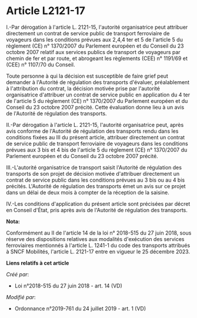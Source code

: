 # Article L2121-17

I.-Par dérogation à l'article L. 2121-15, l'autorité organisatrice peut attribuer directement un contrat de service public de
transport ferroviaire de voyageurs dans les conditions prévues aux 2,4,4 ter et 5 de l'article 5 du règlement (CE) n°
1370/2007 du Parlement européen et du Conseil du 23 octobre 2007 relatif aux services publics de transport de voyageurs par
chemin de fer et par route, et abrogeant les règlements (CEE) n° 1191/69 et (CEE) n° 1107/70 du Conseil.

Toute personne à qui la décision est susceptible de faire grief peut demander à l'Autorité de régulation des transports
d'évaluer, préalablement à l'attribution du contrat, la décision motivée prise par l'autorité organisatrice d'attribuer un
contrat de service public en application du 4 ter de l'article 5 du règlement (CE) n° 1370/2007 du Parlement européen et du
Conseil du 23 octobre 2007 précité. Cette évaluation donne lieu à un avis de l'Autorité de régulation des transports.

II.-Par dérogation à l'article L. 2121-15, l'autorité organisatrice peut, après avis conforme de l'Autorité de régulation des
transports rendu dans les conditions fixées au III du présent article, attribuer directement un contrat de service public de
transport ferroviaire de voyageurs dans les conditions prévues aux 3 bis et 4 bis de l'article 5 du règlement (CE) n°
1370/2007 du Parlement européen et du Conseil du 23 octobre 2007 précité.

III.-L'autorité organisatrice de transport saisit l'Autorité de régulation des transports de son projet de décision motivée
d'attribuer directement un contrat de service public dans les conditions prévues au 3 bis ou au 4 bis précités. L'Autorité de
régulation des transports émet un avis sur ce projet dans un délai de deux mois à compter de la réception de la saisine.

IV.-Les conditions d'application du présent article sont précisées par décret en Conseil d'État, pris après avis de
l'Autorité de régulation des transports.

**Nota:**

Conformément au II de l'article 14 de la loi n° 2018-515 du 27 juin 2018, sous réserve des dispositions relatives aux
modalités d'exécution des services ferroviaires mentionnés à l'article L. 1241-1 du code des transports attribués à SNCF
Mobilités, l'article L. 2121-17 entre en vigueur le 25 décembre 2023.

**Liens relatifs à cet article**

_Créé par_:

  - Loi n°2018-515 du 27 juin 2018 - art. 14 (VD)

_Modifié par_:

  - Ordonnance n°2019-761 du 24 juillet 2019 - art. 1 (VD)
